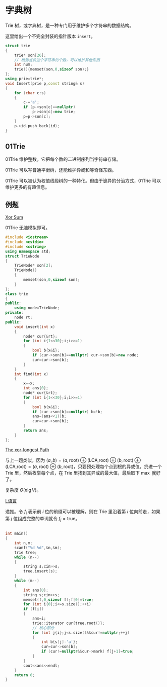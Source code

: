 # 字典树

Trie 树，或字典树，是一种专门用于维护多个字符串的数据结构。

这里给出一个不完全封装的指针版本 `insert`。

```cpp
struct trie
{
    trie* son[26];
    // 根到当前这个字符串的个数，可以维护其他东西
    int num;
    trie(){memset(son,0,sizeof son);}
};
using prie=trie*;
void Insert(prie p,const string& s)
{
    for (char c:s)
    {
        c-='a';
        if (p->son[c]==nullptr)
            p->son[c]=new trie; 
        p=p->son[c]; 
    }
    p->id.push_back(id);
}
```

## 01Trie

01Trie 维护整数。它把每个数的二进制序列当字符串存储。

01Trie 可以写普通平衡树，还能维护异或和等奇怪东西。

01Trie 可以被认为权值线段树的一种特化。但由于诡异的分治方式，01Trie 可以维护更多的有趣信息。

## 例题

[Xor Sum](https://hydro.ac/d/zcoj/p/R1003)

01Trie 无脑模拟即可。

```cpp
#include <iostream>
#include <cstdio>
#include <cstring>
using namespace std;
struct TrieNode
{
    TrieNode* son[2];
    TrieNode()
    {
        memset(son,0,sizeof son);
    }
};
class trie
{
public:
    using node=TrieNode;
private:
    node rt;
public:
    void insert(int x)
    {
        node* cur{&rt};
        for (int i{1<<30};i;i>>=1)
        {
            bool b{x&i};
            if (cur->son[b]==nullptr) cur->son[b]=new node;
            cur=cur->son[b];
        }
    }
    int find(int x)
    {
        x=~x;
        int ans{0};
        node* cur{&rt};
        for (int i{1<<30};i;i>>=1)
        {
            bool b{x&i};
            if (cur->son[b]==nullptr) b=!b;
            ans=(ans<<1)|b;
            cur=cur->son[b];
        }
        return ans;
    }
};
```

[The xor-longest Path](https://hydro.ac/d/zcoj/p/R1005)

与上一题类似，因为 $(a,b)=(a,\text{root})\oplus(\text{LCA,root})\oplus(b,\text{root})\oplus(\text{LCA,root})=(a,\text{root})\oplus(b,\text{root})$，只要预处理每个点到根的异或值，扔进一个 Trie 里，然后枚举每个点，在 Trie 里找到其异或的最大值，最后取下 $\max$ 就好了。

复杂度 $\Theta(n\lg V)$。

[L语言](https://hydro.ac/d/zcoj/p/R1004)

递推。令 $f_i$ 表示前 $i$ 位的前缀可以被理解，则在 Trie 里沿着第 $i$ 位向前走，如果第 $j$ 位组成完整的单词就令 $f_j=\text{true}$。

```cpp

int main()
{
	int n,m;
    scanf("%d %d",&n,&m);
    trie tree;
    while (n--)
    {
        string s;cin>>s;
        tree.insert(s);
    }
    while (m--)
    {
		int ans{0};
        string s;cin>>s;
        memset(f,0,sizeof f);f[0]=true;
        for (int i{0};i<=s.size();++i)
        if (f[i])
		{
			ans=i;
			trie::iterator cur{tree.root()};
            // 核心部分
			for (int j{i};j<s.size()&&cur!=nullptr;++j)
			{
				int b{s[j]-'a'};
				cur=cur->son[b];
				if (cur!=nullptr&&cur->mark) f[j+1]=true;
			}
		}
		cout<<ans<<endl;
    }
	return 0;
}
```